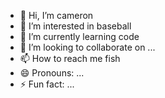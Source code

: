- 👋 Hi, I’m cameron
- 👀 I’m interested in baseball
- 🌱 I’m currently learning code
- 💞️ I’m looking to collaborate on ...
- 📫 How to reach me fish
- 😄 Pronouns: ...
- ⚡ Fun fact: ...

<!---
UNBLOCKEDMOMPREMIUM/UNBLOCKEDMOMPREMIUM is a ✨ special ✨ repository because its `README.md` (this file) appears on your GitHub profile.
You can click the Preview link to take a look at your changes.
--->
